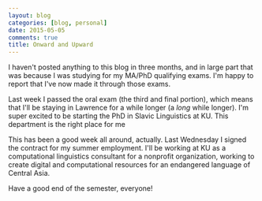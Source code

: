 ```yaml
---
layout: blog
categories: [blog, personal] 
date: 2015-05-05
comments: true
title: Onward and Upward
---
```


I haven't posted anything to this blog in three months, and in large
part that was because I was studying for my MA/PhD qualifying
exams. I'm happy to report that I've now made it through those exams.

Last week I passed the oral exam (the third and final portion), which
means that I'll be staying in Lawrence for a while longer (a *long*
while longer). I'm super excited to be starting the PhD in Slavic
Linguistics at KU. This department is the right place for me 

This has been a good week all around, actually. Last Wednesday I signed
the contract for my summer employment. I'll be working at KU as a
computational linguistics consultant for a nonprofit organization,
working to create digital and computational resources for an
endangered language of Central Asia.

Have a good end of the semester, everyone!
